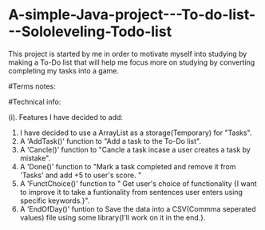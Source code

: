# A-simple-Java-project---To-do-list---Sololeveling-Todo-list

This project is started by me in order to motivate myself into studying by making a To-Do list that will help me focus more on studying by converting completing my tasks into a game.

#Terms notes: 


#Technical info:

(i). Features I have decided to add:
1. I have decided to use a ArrayList as a storage(Temporary) for "Tasks".
2. A 'AddTask()' function to "Add a task to the To-Do list".
3. A 'Cancle()' function to "Cancle a task incase a user creates a task by mistake".
4. A 'Done()' function to "Mark a task completed and remove it from 'Tasks' and add +5 to user's score. "
5. A  'FunctChoice()' function to " Get user's choice of functionality {I want to improve it to take a funtionality from sentences user enters using specific keywords.}".
6. A 'EndOfDay()' funtion to Save the data into a CSV(Commma seperated values) file using some library{I'll work on it in the end.}.



